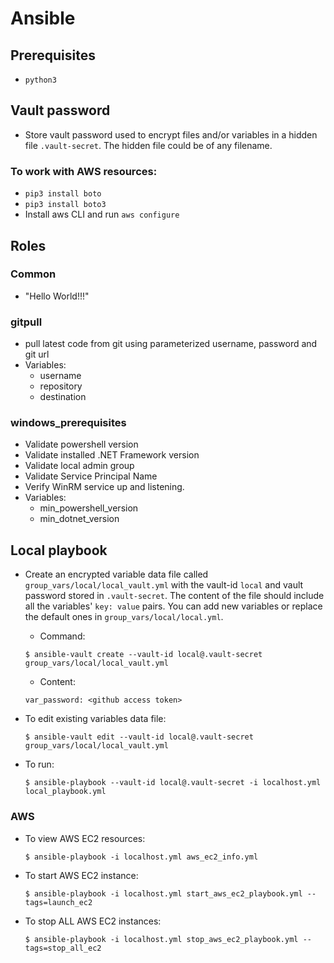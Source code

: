 # Ansible

## Prerequisites

- `python3`

## Vault password

- Store vault password used to encrypt files and/or variables in a hidden file `.vault-secret`. The hidden file could be of any filename.

### To work with AWS resources:

- `pip3 install boto`
- `pip3 install boto3`
- Install aws CLI and run `aws configure`

## Roles

### Common

- "Hello World!!!"

### gitpull

- pull latest code from git using parameterized username, password and git url
- Variables:
  - username
  - repository
  - destination

### windows_prerequisites

- Validate powershell version
- Validate installed .NET Framework version
- Validate local admin group
- Validate Service Principal Name
- Verify WinRM service up and listening.
- Variables:
  - min_powershell_version
  - min_dotnet_version

## Local playbook

- Create an encrypted variable data file called `group_vars/local/local_vault.yml` with the vault-id `local` and vault password stored in `.vault-secret`. The content of the file should include all the variables' `key: value` pairs. You can add new variables or replace the default ones in `group_vars/local/local.yml`.

  - Command:

  ```
  $ ansible-vault create --vault-id local@.vault-secret group_vars/local/local_vault.yml
  ```

  - Content:

  ```
  var_password: <github access token>
  ```

- To edit existing variables data file:

  ```
  $ ansible-vault edit --vault-id local@.vault-secret group_vars/local/local_vault.yml
  ```

- To run:
  ```
  $ ansible-playbook --vault-id local@.vault-secret -i localhost.yml local_playbook.yml
  ```

### AWS

- To view AWS EC2 resources:

  ```
  $ ansible-playbook -i localhost.yml aws_ec2_info.yml
  ```

- To start AWS EC2 instance:

  ```
  $ ansible-playbook -i localhost.yml start_aws_ec2_playbook.yml --tags=launch_ec2
  ```

- To stop ALL AWS EC2 instances:

  ```
  $ ansible-playbook -i localhost.yml stop_aws_ec2_playbook.yml --tags=stop_all_ec2
  ```
